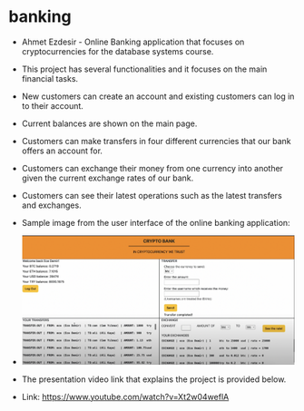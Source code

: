 # banking
* Ahmet Ezdesir - Online Banking application that focuses on cryptocurrencies for the database systems course.
* This project has several functionalities and it focuses on the main financial tasks.
* New customers can create an account and existing customers can log in to their account.
* Current balances are shown on the main page.
* Customers can make transfers in four different currencies that our bank offers an account for.
* Customers can exchange their money from one currency into another given the current exchange rates of our bank.
* Customers can see their latest operations such as the latest transfers and exchanges.

* Sample image from the user interface of the online banking application:
* ![Screenshot from the dashboard](public/images/banking-app-ui-1.png)

* The presentation video link that explains the project is provided below.
* Link: https://www.youtube.com/watch?v=Xt2w04weflA
